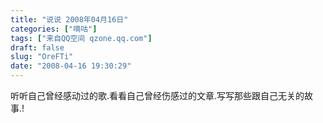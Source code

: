 ```yaml
---
title: "说说 2008年04月16日"
categories: ["嘀咕"]
tags: ["来自QQ空间 qzone.qq.com"]
draft: false
slug: "OreFTi"
date: "2008-04-16 19:30:29"
---
```


听听自己曾经感动过的歌.看看自己曾经伤感过的文章.写写那些跟自己无关的故事.!
